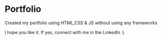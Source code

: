 # Portfolio
Created my portfolio using HTML,CSS & JS without using any frameworks

I hope you like it. If yes, connect with me in the LinkedIn :) 
